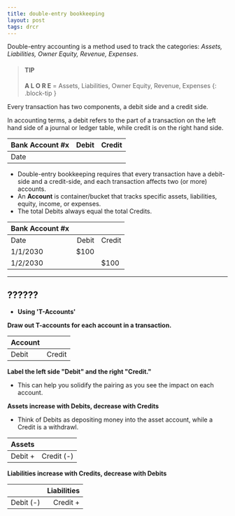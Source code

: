 ```yaml
---
title: double-entry bookkeeping
layout: post
tags: drcr
---
```


Double-entry accounting is a method used to track the categories: *Assets, Liabilities, Owner Equity, Revenue, Expenses*.

> #### TIP
> **A L O R E** = Assets, Liabilities, Owner Equity, Revenue, Expenses
{: .block-tip }

Every transaction has two components, a debit side and a credit side.

In accounting terms, a debit refers to the part of a transaction on the left hand side of a journal or ledger table, while credit is on the right hand side.

| Bank Account #x |Debit|Credit|
|:-----|------:|-|
| Date |  |  |

- Double-entry bookkeeping requires that every transaction have a debit-side and a credit-side, and each transaction affects two (or more) accounts. 
- An **Account** is  container/bucket that tracks specific assets, liabilities, equity, income, or expenses. 
- The total Debits always equal the total Credits.

| Bank Account #x |||
|:-----|------:|-|
| Date | Debit | Credit |
|  1/1/2030 | $100 | |
|  1/2/2030 | | $100 |

---

## ??????

- **Using 'T-Accounts'**  

**Draw out T-accounts for each account in a transaction.**  

| Account ||
|:--------|----------:|
| Debit   | Credit    |

**Label the left side "Debit" and the right "Credit."**
- This can help you solidify the pairing as you see the impact on each account.  



**Assets increase with Debits, decrease with Credits**
  - Think of Debits as depositing money into the asset account, while a Credit is a withdrawl.

| Assets ||
|:--------|----------:|
| Debit + | Credit (-)|



**Liabilities increase with Credits, decrease with Debits** 

|| Liabilities |
|:----------|--------:|
| Debit (-) | Credit +|
